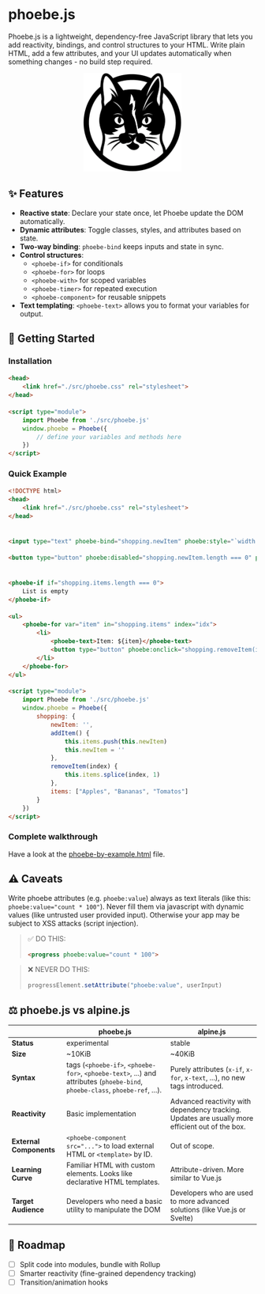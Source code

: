 # phoebe.js

Phoebe.js is a lightweight, dependency-free JavaScript library that lets you add reactivity, bindings, and control structures to your HTML. Write plain HTML, add a few attributes, and your UI updates automatically when something changes - no build step required.

<div style="text-align:center" align="center">
<img src="logo.png" width="200" alt="Phoebe.js logo">
</div>

## ✨ Features
* **Reactive state**: Declare your state once, let Phoebe update the DOM automatically.
* **Dynamic attributes**: Toggle classes, styles, and attributes based on state.
* **Two-way binding**: `phoebe-bind` keeps inputs and state in sync.
* **Control structures**:
    * `<phoebe-if>` for conditionals
    * `<phoebe-for>` for loops
    * `<phoebe-with>` for scoped variables
    * `<phoebe-timer>` for repeated execution
    * `<phoebe-component>` for reusable snippets
* **Text templating**: `<phoebe-text>` allows you to format your variables for output.


## 🚀 Getting Started

### Installation

```html
<head>
    <link href="./src/phoebe.css" rel="stylesheet">
</head>

<script type="module">
    import Phoebe from './src/phoebe.js'
    window.phoebe = Phoebe({
        // define your variables and methods here
    })
</script>
```

### Quick Example

```html
<!DOCTYPE html>
<head>
    <link href="./src/phoebe.css" rel="stylesheet">
</head>


<input type="text" phoebe-bind="shopping.newItem" phoebe:style="`width: ${shopping.newItem.length+3}ch`" />

<button type="button" phoebe:disabled="shopping.newItem.length === 0" phoebe:onclick="shopping.addItem()">+</button>


<phoebe-if if="shopping.items.length === 0">
    List is empty
</phoebe-if>

<ul>
    <phoebe-for var="item" in="shopping.items" index="idx">
        <li>
            <phoebe-text>Item: ${item}</phoebe-text>
            <button type="button" phoebe:onclick="shopping.removeItem(idx)">-</button>
        </li>
    </phoebe-for>
</ul>

<script type="module">
    import Phoebe from './src/phoebe.js'
    window.phoebe = Phoebe({
        shopping: {
            newItem: '',
            addItem() {
                this.items.push(this.newItem)
                this.newItem = ''
            },
            removeItem(index) {
                this.items.splice(index, 1)
            },
            items: ["Apples", "Bananas", "Tomatos"]
        }
    })
</script>
```

### Complete walkthrough

Have a look at the [phoebe-by-example.html](docs/phoebe-by-example.html) file.

## ⚠️ Caveats

Write phoebe attributes (e.g. `phoebe:value`) always as text literals (like this: `phoebe:value="count * 100"`). Never fill them via javascript with dynamic values (like untrusted user provided input). Otherwise your app may be subject to XSS attacks (script injection).

> ✅ DO THIS:
> ```html
> <progress phoebe:value="count * 100">
> ```

> ❌ NEVER DO THIS:
> ```javascript
> progressElement.setAttribute("phoebe:value", userInput)
> ```

## ⚖️ phoebe.js vs alpine.js

|        | **phoebe.js** | **alpine.js** |
| ------ | ------------- | ------------- |
| **Status** | experimental | stable |
| **Size** | ~10KiB | ~40KiB |
| **Syntax** | tags (`<phoebe-if>`, `<phoebe-for>`, `<phoebe-text>`, ...) and attributes (`phoebe-bind`, `phoebe-class`, `phoebe-ref`, ...). | Purely attributes (`x-if`, `x-for`, `x-text`, ...), no new tags introduced. |
| **Reactivity** | Basic implementation | Advanced reactivity with dependency tracking. Updates are usually more efficient out of the box. |
| **External Components** | `<phoebe-component src="...">` to load external HTML or `<template>` by ID. | Out of scope. |
| **Learning Curve** | Familiar HTML with custom elements. Looks like declarative HTML templates. | Attribute-driven. More similar to Vue.js |
| **Target Audience** | Developers who need a basic utility to manipulate the DOM | Developers who are used to more advanced solutions (like Vue.js or Svelte) |

## 📌 Roadmap
- [ ] Split code into modules, bundle with Rollup
- [ ] Smarter reactivity (fine-grained dependency tracking)
- [ ] Transition/animation hooks

